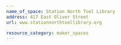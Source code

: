 ```yaml
---
name_of_space: Station North Tool Library
address: 417 East Oliver Street
url: www.stationnorthtoollibrary.org

resource_category: maker_spaces
---
```

